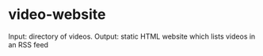 # video-website
Input: directory of videos. Output: static HTML website which lists videos in an RSS feed
